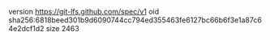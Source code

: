 version https://git-lfs.github.com/spec/v1
oid sha256:6818beed301b9d6090744cc794ed355463fe6127bc66b6f3e1a87c64e2dcf1d2
size 2463
